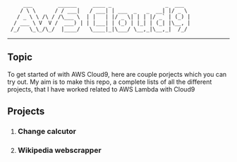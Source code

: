          ___        ______     ____ _                 _  ___  
        / \ \      / / ___|   / ___| | ___  _   _  __| |/ _ \ 
       / _ \ \ /\ / /\___ \  | |   | |/ _ \| | | |/ _` | (_) |
      / ___ \ V  V /  ___) | | |___| | (_) | |_| | (_| |\__, |
     /_/   \_\_/\_/  |____/   \____|_|\___/ \__,_|\__,_|  /_/ 
 ----------------------------------------------------------------- 


## Topic

To get started of with AWS Cloud9, here are couple porjects which you can try out.
My aim is to make this repo, a complete lists of all the different projects, that I have worked
related to AWS Lambda with Cloud9

## Projects
1. ### Change calcutor
1. ### Wikipedia webscrapper
